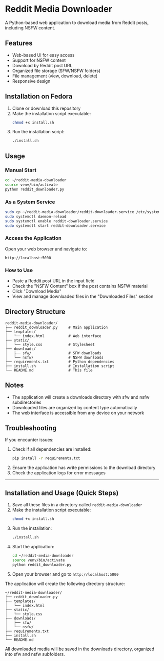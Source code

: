 # Reddit Media Downloader

A Python-based web application to download media from Reddit posts, including NSFW content.

## Features

- Web-based UI for easy access
- Support for NSFW content
- Download by Reddit post URL
- Organized file storage (SFW/NSFW folders)
- File management (view, download, delete)
- Responsive design

## Installation on Fedora

1. Clone or download this repository  
2. Make the installation script executable:
   ```bash
   chmod +x install.sh
   ```
3. Run the installation script:
   ```bash
   ./install.sh
   ```

## Usage

### Manual Start
```bash
cd ~/reddit-media-downloader
source venv/bin/activate
python reddit_downloader.py
```

### As a System Service
```bash
sudo cp ~/reddit-media-downloader/reddit-downloader.service /etc/systemd/system/
sudo systemctl daemon-reload
sudo systemctl enable reddit-downloader.service
sudo systemctl start reddit-downloader.service
```

### Access the Application
Open your web browser and navigate to:  
```
http://localhost:5000
```

### How to Use
- Paste a Reddit post URL in the input field  
- Check the "NSFW Content" box if the post contains NSFW material  
- Click "Download Media"  
- View and manage downloaded files in the "Downloaded Files" section  

## Directory Structure
```
reddit-media-downloader/
├── reddit_downloader.py     # Main application
├── templates/
│   └── index.html           # Web interface
├── static/
│   └── style.css            # Stylesheet
├── downloads/
│   ├── sfw/                 # SFW downloads
│   └── nsfw/                # NSFW downloads
├── requirements.txt         # Python dependencies
├── install.sh               # Installation script
└── README.md                # This file
```

## Notes
- The application will create a downloads directory with sfw and nsfw subdirectories  
- Downloaded files are organized by content type automatically  
- The web interface is accessible from any device on your network  

## Troubleshooting
If you encounter issues:

1. Check if all dependencies are installed:
   ```bash
   pip install -r requirements.txt
   ```
2. Ensure the application has write permissions to the download directory  
3. Check the application logs for error messages  

---

## Installation and Usage (Quick Steps)

1. Save all these files in a directory called `reddit-media-downloader`  
2. Make the installation script executable:
   ```bash
   chmod +x install.sh
   ```
3. Run the installation:
   ```bash
   ./install.sh
   ```
4. Start the application:
   ```bash
   cd ~/reddit-media-downloader
   source venv/bin/activate
   python reddit_downloader.py
   ```
5. Open your browser and go to `http://localhost:5000`  

The application will create the following directory structure:
```
~/reddit-media-downloader/
├── reddit_downloader.py
├── templates/
│   └── index.html
├── static/
│   └── style.css
├── downloads/
│   ├── sfw/
│   └── nsfw/
├── requirements.txt
├── install.sh
└── README.md
```

All downloaded media will be saved in the downloads directory, organized into sfw and nsfw subfolders.
